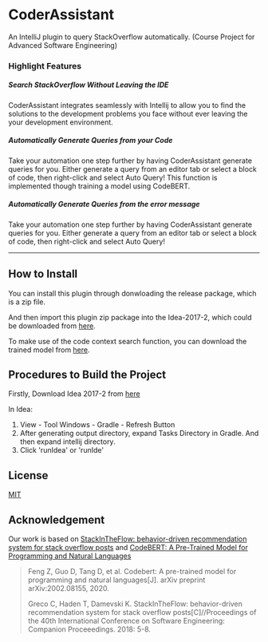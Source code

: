 # CoderAssistant

An IntelliJ plugin to query StackOverflow automatically. (Course Project for Advanced Software Engineering)



### Highlight Features

##### Search StackOverflow Without Leaving the IDE

CoderAssistant integrates seamlessly with Intellij to allow you to find the solutions to the development problems you face without ever leaving the your development environment.



##### Automatically Generate Queries from your Code

Take your automation one step further by having CoderAssistant generate queries for you. Either generate a query from an editor tab or select a block of code, then right-click and select Auto Query! This function is implemented though training a model using CodeBERT.



##### Automatically Generate Queries from the error message

Take your automation one step further by having CoderAssistant generate queries for you. Either generate a query from an editor tab or select a block of code, then right-click and select Auto Query!



********

## How to Install

You can install this plugin through donwloading the release package, which is a zip file.

And then import this plugin zip package into the Idea-2017-2, which could be downloaded from [here](https://www.jetbrains.com/idea/download/other.html).

To make use of the code context search function, you can download the trained model from [here](https://github.com/JasonZhu-WHU/CoderAssistantModel). 

## Procedures to Build the Project

Firstly, Download Idea 2017-2 from [here](https://www.jetbrains.com/idea/download/other.html)

In Idea:
1. View - Tool Windows - Gradle - Refresh Button
2. After generating output directory, expand Tasks Directory in Gradle. And then expand intellij directory.
3. Click 'runIdea' or 'runIde'

## License

[MIT](./LICENSE)

## Acknowledgement

Our work is based on [StackInTheFlow: behavior-driven recommendation system for stack overflow posts](https://damevski.github.io/files/greco_icse18_preprint.pdf) and [CodeBERT: A Pre-Trained Model for Programming and Natural Languages](https://arxiv.org/pdf/2002.08155.pdf)

> Feng Z, Guo D, Tang D, et al. Codebert: A pre-trained model for programming and natural languages[J]. arXiv preprint arXiv:2002.08155, 2020.
>
> Greco C, Haden T, Damevski K. StackInTheFlow: behavior-driven recommendation system for stack overflow posts[C]//Proceedings of the 40th International Conference on Software Engineering: Companion Proceeedings. 2018: 5-8.
